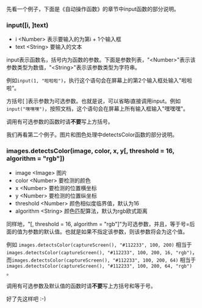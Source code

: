 先看一个例子，下面是《自动操作函数》的章节中input函数的部分说明。
### input(\[i, \]text) 
* i \<Number\> 表示要输入的为第i + 1个输入框
* text \<String\> 要输入的文本

input表示函数名，括号内为函数的参数。下面是参数列表，"\<Number\>"表示该参数类型为数值，"\<String\>"表示该参数类型为字符串。

例如`input(1, "啦啦啦")`，执行这个语句会在屏幕上的第2个输入框处输入"啦啦啦“。

方括号\[ \]表示参数为可选参数。也就是说，可以省略i直接调用input。例如`input("嘿嘿嘿")`，按照文档，这个语句会在屏幕上所有输入框输入"嘿嘿嘿"。

调用有可选参数的函数时请**不要**写上方括号。

我们再看第二个例子。图片和图色处理中detectsColor函数的部分说明。

### images.detectsColor(image, color, x, y\[, threshold = 16, algorithm = "rgb"\])
* image \<Image\> 图片
* color \<Number\> 要检测的颜色
* x \<Number\> 要检测的位置横坐标
* y \<Number\> 要检测的位置纵坐标
* threshold \<Number\> 颜色相似度临界值，默认为16
* algorithm \<String\> 颜色匹配算法，默认为rgb欧式距离

同样地，"\[, threshold = 16, algorithm = "rgb"\]"为可选参数，并且，等于号=后面的值为参数的默认值。也就是如果不指定该参数，则该参数将会为这个值。

例如 `images.detectsColor(captureScreen(), "#112233", 100, 200)` 相当于 `images.detectsColor(captureScreen(), "#112233", 100, 200, 16, "rgb")`，而`images.detectsColor(captureScreen(), "#112233", 100, 200, 64)` 相当于`images.detectsColor(captureScreen(), "#112233", 100, 200, 64, "rgb")` 。

调用有可选参数及默认值的函数时请**不要**写上方括号和等于号。

好了先这样吧 :-\)
